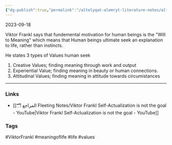 ```yaml
---
{"dg-publish":true,"permalink":"/altelyqat-alemryt-literature-notes/alflsft-philosophy/the-will-to-meaning/"}
---
```


2023-09-18

Viktor Frankl says that fundemental motivation for human beings is the "Will to Meaning" which means that Human beings ultimate seek an explanation to life, rather than instincts.

He states 3 types of Values human seek
1) Creative Values; finding meaning through work and output
2) Experiential Value; finding meaning in beauty or human connections.
3) Attitudinal Values; finding meaning in attitude towards circumistances

---------------
### Links 
- [[🗂️ المراجع Fleeting Notes/Viktor Frankl Self-Actualization is not the goal - YouTube\|Viktor Frankl Self-Actualization is not the goal - YouTube]]

### Tags
#ViktorFrankl #meaningoflife #life #values

